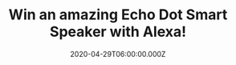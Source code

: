 ---
campaign-uuid: "c-133135af-b104-49cb-b93f-865d1780caaf"
type: "Competition"
category: "Technology"
date: "2020-04-29T06:00:00.000Z"
end-date: "2020-06-29T23:59:00.000Z"
disable-form: false
is_promoted: false
has_entry_page: true
title: "Win an amazing Echo Dot Smart Speaker with Alexa!"
competition-description: "<p>We are giving away the most popular Echo to date. With\
  \ a new speaker and design, Echo Dot is a voice-controlled smart speaker with Alexa\
  \ that's perfect for any room. Just ask for music, news, information and more. You\
  \ can also call almost anyone, and control compatible smart home devices with your\
  \ voice.</p>\n<p>Do you want it? Click below and it could be yours.</p>\n"
hero-header: "Win an amazing Echo Dot Smart Speaker with Alexa!"
terms-confirmation: "N/A"
banner-img: "https://assets.expresslyapp.com/asset-339a4713-30a0-4204-ab43-342715e1f777.jpg"
logo-left-href: "aaa.nme.com"
logo-left-image: "https://assets.expresslyapp.com/asset-0762ecf7-43e0-4547-8c1b-0aebbe49a1c4.jpg"
logo-left-title: "NME AAA"
bg-image-hero: "https://assets.expresslyapp.com/asset-5f14c323-2ae2-4aa6-a4e7-c73f6762c2df.jpg"
bg-image-first: "https://assets.expresslyapp.com/asset-15a8243c-036f-48a5-95ea-d215bcba0e73.jpg"
section1-content: "<p>With a new speaker and design, Echo Dot is a voice-controlled\
  \ smart speaker with Alexa that's perfect for any room. Just ask for music, news,\
  \ information and more. You can also call almost anyone, and control compatible\
  \ smart home devices with your voice.</p>\n<p>Use your voice to play a song, artist\
  \ or genre through Amazon Music, Apple Music, Spotify, TuneIn and others. With compatible\
  \ Echo devices in different rooms, you can fill your whole home with music. Also\
  \ listen to Audible and radio stations, or pair with Fire TV to voice-control films\
  \ and entertainment.</p>\n<p>Click below and it could be yours!</p>\n"
entry-title: "Win an amazing Echo Dot Smart Speaker with Alexa!"
entry-content: "<p>Enter the draw to win an amazing Echo Dot Smart Speaker with Alexa\
  \ by completing the form below before 23:59 on the 29th of June 2020.</p>\n"
has-winner: true
winner-title: "CONGRATULATIONS to Lucinda D. who won an amazing Echo Dot Smart Speaker\
  \ with Alexa!"
winner-banner: "https://assets.expresslyapp.com/asset-ac9a06af-084b-4550-9ed3-db0aa497e6b3.jpg"
prize-description: "An amazing Echo Dot Smart Speaker with Alexa!"
special-conditions: "Multiple entries are allowed up to one every day."
country-restrictions:
- "GB"
---